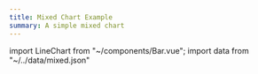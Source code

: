 ```yaml
---
title: Mixed Chart Example
summary: A simple mixed chart
---
```

import LineChart from "~/components/Bar.vue";
import data from "~/../data/mixed.json"

<bar-chart :chartData="data"></bar-chart>
